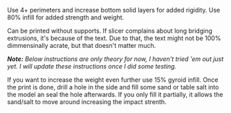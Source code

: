Use 4+ perimeters and increase bottom solid layers for added rigidity.
Use 80% infill for added strength and weight.

Can be printed without supports. If slicer complains about long bridging extrusions, it's because of the text. Due to that, the text might not be 100% dimmensinally acrate, but that doesn't matter much.

***Note:** Below instructions are only theory for now, I haven't tried 'em out just yet. I will update these instructions once I did some testing.*

If you want to increase the weight even further use 15% gyroid infill.
Once the print is done, drill a hole in the side and fill some sand or table salt into the model an seal the hole afterwards.
If you only fill it partially, it allows the sand/salt to move around increasing the impact strenth.
